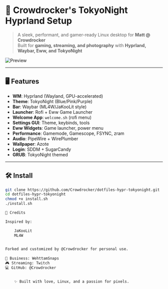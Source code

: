 # 🎯 Crowdrocker's TokyoNight Hyprland Setup

> A sleek, performant, and gamer-ready Linux desktop for **Matt @ Crowdrocker**  
> Built for **gaming, streaming, and photography** with **Hyprland, Waybar, Eww, and TokyoNight**

![Preview](assets/screenshots/desktop.jpg)

---

## 🖥️ Features

- **WM**: Hyprland (Wayland, GPU-accelerated)
- **Theme**: TokyoNight (Blue/Pink/Purple)
- **Bar**: Waybar (ML4W/JaKooLit style)
- **Launcher**: Rofi + Eww Game Launcher
- **Welcome App**: `welcome.sh` (rofi menu)
- **Settings GUI**: Theme, keybinds, tools
- **Eww Widgets**: Game launcher, power menu
- **Performance**: Gamemode, Gamescope, FSYNC, zram
- **Audio**: PipeWire + WirePlumber
- **Wallpaper**: Azote
- **Login**: SDDM + SugarCandy
- **GRUB**: TokyoNight themed

---

## 🛠️ Install

```bash
git clone https://github.com/Crowdrocker/dotfiles-hypr-tokyonight.git
cd dotfiles-hypr-tokyonight
chmod +x install.sh
./install.sh

🧩 Credits 

Inspired by: 

    JaKooLit 
    ML4W 
     

Forked and customized by @Crowdrocker for personal use. 
 
📸 Business: WehttamSnaps 
🎮 Streaming: Twitch  
💻 GitHub: @Crowdrocker  
 

    ✨ Built with love, Linux, and a passion for pixels.
